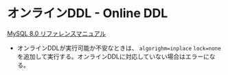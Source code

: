 # オンラインDDL - Online DDL
[MySQL 8.0 リファレンスマニュアル](https://dev.mysql.com/doc/refman/8.0/ja/innodb-online-ddl-operations.html)
- オンラインDDLが実行可能か不安なときは、 `algorighm=inplace` `lock=none` を追加して実行する。オンラインDDLに対応していない場合はエラーになる。